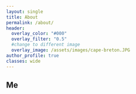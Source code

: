 ```yaml
---
layout: single
title: About
permalink: /about/
header:
  overlay_color: "#000"
  overlay_filter: "0.5"
  #change to different image
  overlay_image: /assets/images/cape-breton.JPG
author_profile: true
classes: wide
---
```

## Me
<figure style="width: 30%; " class="align-right">
  <img src="{{ site.url }}{{ baseurl }}/assets/images/sunset.JPG" alt="">
</figure>
